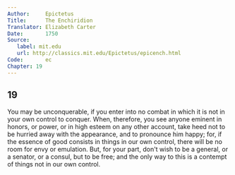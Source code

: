 ```yaml
---
Author:     Epictetus  
Title:      The Enchiridion  
Translator: Elizabeth Carter  
Date:       1750  
Source:
   label: mit.edu
   url: http://classics.mit.edu/Epictetus/epicench.html
Code:       ec  
Chapter: 19
---
```

##  19

You may be unconquerable, if you enter into no combat in which it is not in
your own control to conquer. When, therefore, you see anyone eminent in honors,
or power, or in high esteem on any other account, take heed not to be hurried
away with the appearance, and to pronounce him happy; for, if the essence of
good consists in things in our own control, there will be no room for envy or
emulation. But, for your part, don't wish to be a general, or a senator, or a
consul, but to be free; and the only way to this is a contempt of things not in
our own control.


